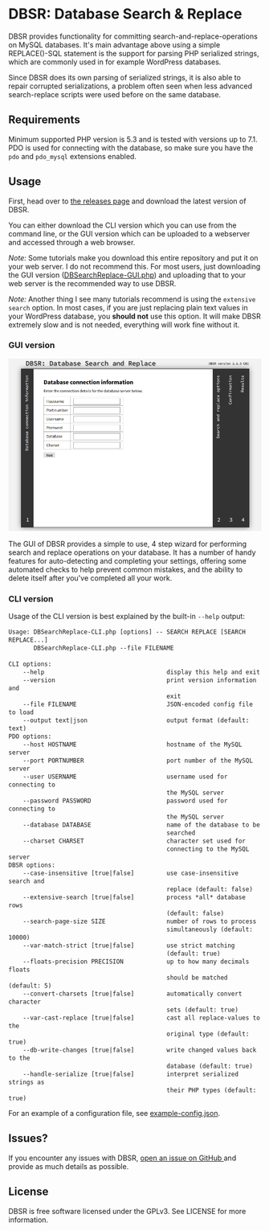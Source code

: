 # DBSR: Database Search & Replace

DBSR provides functionality for committing search-and-replace-operations on
MySQL databases. It's main advantage above using a simple REPLACE()-SQL
statement is the support for parsing PHP serialized strings, which are commonly
used in for example WordPress databases.

Since DBSR does its own parsing of serialized strings, it is also able to repair
corrupted serializations, a problem often seen when less advanced search-replace
scripts were used before on the same database.

## Requirements
Minimum supported PHP version is 5.3 and is tested with versions up to 7.1. PDO
is used for connecting with the database, so make sure you have the `pdo` and
`pdo_mysql` extensions enabled.

## Usage
First, head over to [the releases page](https://github.com/DvdGiessen/DBSR/releases)
and download the latest version of DBSR.

You can either download the CLI version which you can use from the command
line, or the GUI version which can be uploaded to a webserver and accessed
through a web browser.

*Note:* Some tutorials make you download this entire repository and put it on
your web server. I do not recommend this. For most users, just downloading the
GUI version ([DBSearchReplace-GUI.php](https://github.com/DvdGiessen/DBSR/releases))
and uploading that to your web server is the recommended way to use DBSR.

*Note:* Another thing I see many tutorials recommend is using the `extensive
search` option. In most cases, if you are just replacing plain text values
in your WordPress database, you **should not** use this option. It will make
DBSR extremely slow and is not needed, everything will work fine without it.

### GUI version
![Screenshot of the DBSR GUI](screenshot.png)

The GUI of DBSR provides a simple to use, 4 step wizard for performing search
and replace operations on your database. It has a number of handy features for
auto-detecting and completing your settings, offering some automated checks to
help prevent common mistakes, and the ability to delete itself after you've
completed all your work.

### CLI version
Usage of the CLI version is best explained by the built-in `--help` output:

```
Usage: DBSearchReplace-CLI.php [options] -- SEARCH REPLACE [SEARCH REPLACE...]
       DBSearchReplace-CLI.php --file FILENAME

CLI options:
    --help                                  display this help and exit
    --version                               print version information and
                                            exit
    --file FILENAME                         JSON-encoded config file to load
    --output text|json                      output format (default: text)
PDO options:
    --host HOSTNAME                         hostname of the MySQL server
    --port PORTNUMBER                       port number of the MySQL server
    --user USERNAME                         username used for connecting to
                                            the MySQL server
    --password PASSWORD                     password used for connecting to
                                            the MySQL server
    --database DATABASE                     name of the database to be
                                            searched
    --charset CHARSET                       character set used for
                                            connecting to the MySQL server
DBSR options:
    --case-insensitive [true|false]         use case-insensitive search and
                                            replace (default: false)
    --extensive-search [true|false]         process *all* database rows
                                            (default: false)
    --search-page-size SIZE                 number of rows to process
                                            simultaneously (default: 10000)
    --var-match-strict [true|false]         use strict matching
                                            (default: true)
    --floats-precision PRECISION            up to how many decimals floats
                                            should be matched (default: 5)
    --convert-charsets [true|false]         automatically convert character
                                            sets (default: true)
    --var-cast-replace [true|false]         cast all replace-values to the
                                            original type (default: true)
    --db-write-changes [true|false]         write changed values back to the
                                            database (default: true)
    --handle-serialize [true|false]         interpret serialized strings as
                                            their PHP types (default: true)
```

For an example of a configuration file, see [example-config.json](example-config.json).

## Issues?
If you encounter any issues with DBSR, [open an issue on GitHub
](https://github.com/DvdGiessen/DBSR/issues/new) and provide as much details as
possible.

## License
DBSR is free software licensed under the GPLv3. See LICENSE for more information.
